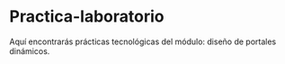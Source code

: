 # Practica-laboratorio
Aquí encontrarás prácticas tecnológicas del módulo: diseño de portales dinámicos.
